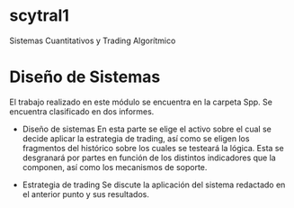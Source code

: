 # scytral1
Sistemas Cuantitativos y Trading Algorítmico

# Diseño de Sistemas

El trabajo realizado en este módulo se encuentra en la carpeta Spp. 
Se encuentra clasificado en dos informes.

* Diseño de sistemas
En esta parte se elige el activo sobre el cual se decide aplicar la estrategia de trading, así como se eligen los fragmentos del histórico sobre los cuales se testeará la lógica.
Esta se desgranará por partes en función de los distintos indicadores que la componen, así como los mecanismos de soporte.

* Estrategia de trading
Se discute la aplicación del sistema redactado en el anterior punto y sus resultados.
